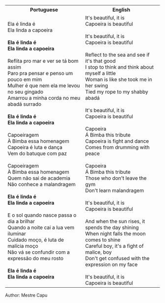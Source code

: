 <table class="capoeira-table">
    <tr class="header-row">
        <th>Portuguese</th>
        <th>English</th>
    </tr>
    <tr>
        <td>Ela é linda é<br>Ela linda a capoeira<br><br><strong>Ela é linda é<br>Ela linda a capoeira</strong><br><br>Reflita pro mar e ver se tá bom assim<br>Paro pra pensar e penso um pouco em mim<br>Mulher é que nem ela me levou no seu gingado<br>Amarrou a minha corda no meu abadá surrado<br><br><strong>Ela é linda é<br>Ela linda a capoeira</strong><br><br>Capoeiragem<br>À Bimba essa homenagem<br>Capoeira é luta e dança<br>Vem do batuque com paz<br><br>Capoeiragem<br>À Bimba essa homenagem<br>Quem não sai de academia<br>Não conhece a malandragem<br><br><strong>Ela é linda é<br>Ela linda a capoeira</strong><br><br>E o sol quando nasce passa o dia a brilhar<br>Quando a noite cai a lua vem iluminar<br>Cuidado moço, é luta de malícia moço<br>Não vá se confundir com a expressão do meu rosto<br><br><strong>Ela é linda é<br>Ela linda a capoeira</strong></td>
        <td>It's beautiful, it is<br>Capoeira is beautiful<br><br>It's beautiful, it is<br>Capoeira is beautiful<br><br>Reflect to the sea and see if it's that good<br>I stop to think and think about myself a little<br>Woman is like she took me in her swing<br>Tied my rope to my shabby abadá<br><br>It's beautiful, it is<br>Capoeira is beautiful<br><br>Capoeira<br>Á Bimba this tribute<br>Capoeira is fight and dance<br>Comes from drumming with peace<br><br>Capoeira<br>Á Bimba this tribute<br>Those who don't leave the gym<br>Don't learn malandragem<br><br>It's beautiful, it is<br>Capoeira is beautiful<br><br>And when the sun rises, it spends the day shining<br>When night falls the moon comes to shine<br>Careful boy, it's a fight of malice, boy<br>Don't get confused with the expression on my face<br><br>It's beautiful, it is<br>Capoeira is beautiful</td>
    </tr>
</table>

<figcaption>
Author: Mestre Capu
</figcaption>